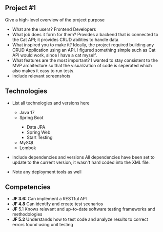 ## Project #1
Give a high-level overview of the project purpose
- What are the users?
Frontend Developers
- What job does it form for them?
Provides a backend that is connected to the Cat API; it provides CRUD abilities to handle data.
- What inspired you to make it?
Ideally, the project required building any CRUD Application using an API. I figured something simple such as Cat API would work, since I have a cat myself.
- What features are the most important?
I wanted to stay consistent to the MVP architecture so that the visualization of code is seperated which also makes it easy to run tests. 
- Include relevant screenshots

## Technologies
- List all technologies and versions here
  <ul>
    <li>Java 17</li>
    <li>Spring Boot</li>
    <ul>
      <li>Data JPA</li>
      <li>Spring Web</li>
      <li>Start Testing</li>
    </ul>
    <li>MySQL</li>
    <li>Lombok</li>
    
  </ul>
- Include dependencies and versions
All dependencies have been set to update to the current version, it wasn't hard coded into the XML file.
- Note any deployment tools as well

## Competencies
<ul>
  <li><b>JF 3.6:</b> Can implement a RESTful API</li>
  <li><b>JF 4.8</b> Can identify and create test scenarios</li>
  <li><b>JF</b> 5.1 Knows relevant and up-to-date software testing frameworks and methodologies</li>
  <li><b>JF 5.2</b> Understands how to test code and analyze results to correct errors found using unit testing</li>
</ul>
